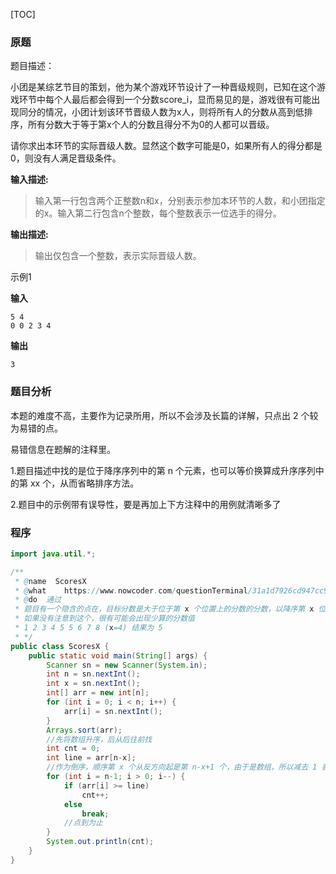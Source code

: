 [TOC]

### 原题

[1]: https://www.nowcoder.com/questionTerminal/31a1d7926cd947cc907de60ba8192b6c "题源牛客网"



题目描述：

小团是某综艺节目的策划，他为某个游戏环节设计了一种晋级规则，已知在这个游戏环节中每个人最后都会得到一个分数score_i，显而易见的是，游戏很有可能出现同分的情况，小团计划该环节晋级人数为x人，则将所有人的分数从高到低排序，所有分数大于等于第x个人的分数且得分不为0的人都可以晋级。

请你求出本环节的实际晋级人数。显然这个数字可能是0，如果所有人的得分都是0，则没有人满足晋级条件。

**输入描述:**

> 输入第一行包含两个正整数n和x，分别表示参加本环节的人数，和小团指定的x。输入第二行包含n个整数，每个整数表示一位选手的得分。

**输出描述:**

> 输出仅包含一个整数，表示实际晋级人数。

示例1

**输入**

```
5 4 
0 0 2 3 4
```

**输出**

```
3
```



### 题目分析

本题的难度不高，主要作为记录所用，所以不会涉及长篇的详解，只点出 2 个较为易错的点。

易错信息在题解的注释里。

1.题目描述中找的是位于降序序列中的第 n 个元素，也可以等价换算成升序序列中的第 xx 个，从而省略排序方法。

2.题目中的示例带有误导性，要是再加上下方注释中的用例就清晰多了



### 程序

```java
import java.util.*;

/**
 * @name  ScoresX
 * @what	https://www.nowcoder.com/questionTerminal/31a1d7926cd947cc907de60ba8192b6c
 * @do	通过
 * 题目有一个隐含的点在，目标分数是大于位于第 x 个位置上的分数的分数，以降序第 x 位上的分数值作为判断标准而不是第 x 个至前不为 0 的分数
 * 如果没有注意到这个，很有可能会出现少算的分数值
 * 1 2 3 4 5 5 6 7 8 (x=4) 结果为 5
 * */
public class ScoresX {
    public static void main(String[] args) {
        Scanner sn = new Scanner(System.in);
        int n = sn.nextInt();
        int x = sn.nextInt();
        int[] arr = new int[n];
        for (int i = 0; i < n; i++) {
            arr[i] = sn.nextInt();
        }
        Arrays.sort(arr);
        //先将数组升序，后从后往前找
        int cnt = 0;        
        int line = arr[n-x];
        //作为倒序，顺序第 x 个从反方向起是第 n-x+1 个，由于是数组，所以减去 1 表示当前的元素
        for (int i = n-1; i > 0; i--) {
            if (arr[i] >= line)
                cnt++;
            else
                break;
            //点到为止
        }
        System.out.println(cnt);
    }                
}
```


